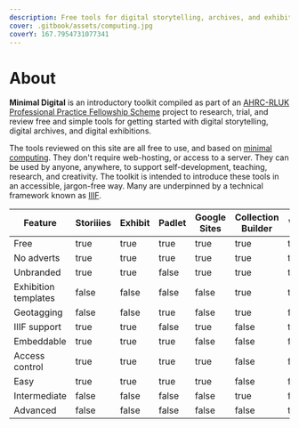 ```yaml
---
description: Free tools for digital storytelling, archives, and exhibitions
cover: .gitbook/assets/computing.jpg
coverY: 167.7954731077341
---
```


# About

**Minimal Digital** is an introductory toolkit compiled as part of an [AHRC-RLUK Professional Practice Fellowship Scheme](https://www.rluk.ac.uk/ahrc-rluk-professional-practice-fellows-announced/) project to research, trial, and review free and simple tools for getting started with digital storytelling, digital archives, and digital exhibitions.

The tools reviewed on this site are all free to use, and based on [minimal computing](http://go-dh.github.io/mincomp/). They don't require web-hosting, or access to a server. They can be used by anyone, anywhere, to support self-development, teaching, research, and creativity. The toolkit is intended to introduce these tools in an accessible, jargon-free way. Many are underpinned by a technical framework known as [IIIF](https://aeh0.github.io/minimal-digital/iiif/).

<table><thead><tr><th width="161">Feature</th><th width="99" data-type="checkbox">Storiiies</th><th width="88" data-type="checkbox">Exhibit</th><th width="86" data-type="checkbox">Padlet</th><th data-type="checkbox">Google Sites</th><th width="125" data-type="checkbox">Collection Builder</th><th width="100" data-type="checkbox">Wax</th></tr></thead><tbody><tr><td>Free</td><td>true</td><td>true</td><td>true</td><td>true</td><td>true</td><td>true</td></tr><tr><td>No adverts</td><td>true</td><td>true</td><td>true</td><td>true</td><td>true</td><td>true</td></tr><tr><td>Unbranded</td><td>true</td><td>true</td><td>false</td><td>true</td><td>true</td><td>true</td></tr><tr><td>Exhibition templates</td><td>false</td><td>false</td><td>false</td><td>false</td><td>true</td><td>true</td></tr><tr><td>Geotagging</td><td>false</td><td>false</td><td>true</td><td>false</td><td>true</td><td>false</td></tr><tr><td>IIIF support</td><td>true</td><td>true</td><td>false</td><td>true</td><td>false</td><td>true</td></tr><tr><td>Embeddable</td><td>true</td><td>true</td><td>true</td><td>false</td><td>false</td><td>false</td></tr><tr><td>Access control</td><td>true</td><td>true</td><td>true</td><td>true</td><td>false</td><td>false</td></tr><tr><td>Easy</td><td>true</td><td>true</td><td>true</td><td>true</td><td>false</td><td>false</td></tr><tr><td>Intermediate</td><td>false</td><td>false</td><td>false</td><td>false</td><td>true</td><td>false</td></tr><tr><td>Advanced</td><td>false</td><td>false</td><td>false</td><td>false</td><td>false</td><td>true</td></tr></tbody></table>

